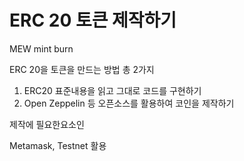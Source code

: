 # ERC 20 토큰 제작하기 

MEW 
mint
burn

ERC 20을 토큰을 만드는 방법 
총 2가지

1. ERC20 표준내용을 읽고 그대로 코드를 구현하기
2. Open Zeppelin 등 오픈소스를 활용하여 코인을 제작하기

제작에 필요한요소인

Metamask, Testnet 활용



